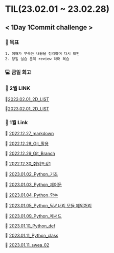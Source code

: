# **TIL(23.02.01 ~ 23.02.28)** 
## **< 1Day 1Commit challenge >**

### **📝 목표**
    1. 이해가 부족한 내용을 정리하며 다시 확인
    2. 당일 실습 문제 review 하며 복습

### **💻 금일 회고**
    

### **📗 2월 LINK**

📄[2023.02.01_2D_LIST](https://github.com/zzgh06/TIL/blob/master/2D_list.md)

📄[2023.02.01_2D_LIST](https://github.com/zzgh06/TIL/blob/master/2D_list.md)

### **📘 1월 Link**

📄 [2022.12.27_markdown](https://github.com/zzgh06/TIL/blob/master/markdown.md)

📄 [2022.12.28_Git_활용](https://github.com/zzgh06/TIL/blob/master/Git.md)

📄 [2022.12.29_Git_Branch](https://github.com/zzgh06/TIL/blob/master/GitBranch.md)

📄 [2022.12.30_취업특강1](https://github.com/zzgh06/TIL/blob/master/%EC%B7%A8%EC%97%85%ED%8A%B9%EA%B0%951.md)

📄 [2023.01.02_Python_기초](https://github.com/zzgh06/TIL/blob/master/python%EA%B8%B0%EC%B4%88.md)

📄 [2023.01.03_Python_제어문](https://github.com/zzgh06/TIL/blob/master/python_%EC%A0%9C%EC%96%B4%EB%AC%B8.md)

📄 [2023.01.04_Python_함수](https://github.com/zzgh06/TIL/blob/master/python_%ED%95%A8%EC%88%98.md)

📄 [2023.01.05_Python_딕셔너리 모듈 예외처리](https://github.com/zzgh06/TIL/blob/master/python_%EB%AA%A8%EB%93%88_%EC%98%88%EC%99%B8%EC%B2%98%EB%A6%AC.md)

📄 [2023.01.09_Python_메서드](https://github.com/zzgh06/TIL/blob/master/python_method.md)

📄 [2023.01.10_Python_def](https://github.com/zzgh06/TIL/blob/master/python_def.md)

📄 [2023.01.11_Python_class](https://github.com/zzgh06/TIL/blob/master/python_class.md)

📄 [2023.01.11_swea_02](https://github.com/zzgh06/TIL/blob/master/02_swea.py)